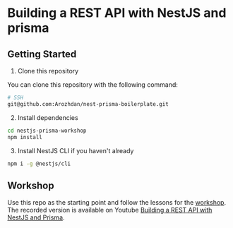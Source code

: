 # Building a REST API with NestJS and prisma

## Getting Started

1. Clone this repository

You can clone this repository with the following command:

```bash
# SSH
git@github.com:Arozhdan/nest-prisma-boilerplate.git

```

2. Install dependencies

```bash
cd nestjs-prisma-workshop
npm install
```

3. Install NestJS CLI if you haven't already

```bash
npm i -g @nestjs/cli
```

## Workshop

Use this repo as the starting point and follow the lessons for the [workshop](https://pris.ly/day2021-nestjs).
The recorded version is available on Youtube [Building a REST API with NestJS and Prisma](https://www.youtube.com/watch?v=mmbd5hcQUaY).
